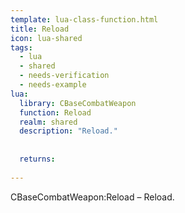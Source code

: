 ```yaml
---
template: lua-class-function.html
title: Reload
icon: lua-shared
tags:
  - lua
  - shared
  - needs-verification
  - needs-example
lua:
  library: CBaseCombatWeapon
  function: Reload
  realm: shared
  description: "Reload."
  
  
  returns:
    
---
```


<div class="lua__search__keywords">
CBaseCombatWeapon:Reload &#x2013; Reload.
</div>
